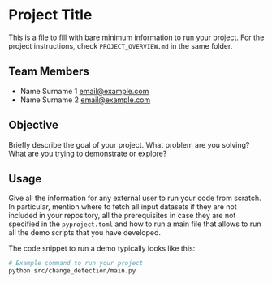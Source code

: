 # Project Title

This is a file to fill with bare minimum information to run your project.
For the project instructions, check `PROJECT_OVERVIEW.md` in the same folder.

## Team Members

- Name Surname 1 <email@example.com>
- Name Surname 2 <email@example.com>

## Objective

Briefly describe the goal of your project. What problem are you solving? 
What are you trying to demonstrate or explore?

## Usage

Give all the information for any external user to run your code from scratch. In particular, mention where to fetch all input datasets if they are not included in your repository, all the prerequisites in case they are not specified in the `pyproject.toml` and how to run a main file that allows to run all the demo scripts that you have developed.

The code snippet to run a demo typically looks like this:
```bash
# Example command to run your project
python src/change_detection/main.py
```
